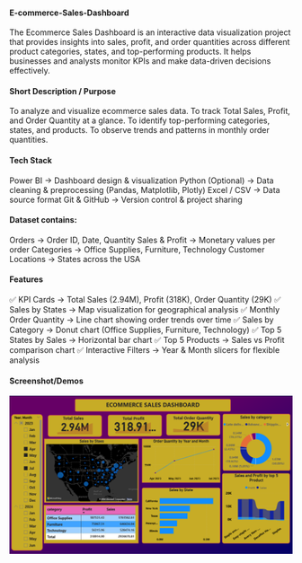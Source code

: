 #### E-commerce-Sales-Dashboard
The Ecommerce Sales Dashboard is an interactive data visualization project that provides insights into sales, profit, and order quantities across different product categories, states, and top-performing products. It helps businesses and analysts monitor KPIs and make data-driven decisions effectively.

#### Short Description / Purpose

To analyze and visualize ecommerce sales data.
To track Total Sales, Profit, and Order Quantity at a glance.
To identify top-performing categories, states, and products.
To observe trends and patterns in monthly order quantities.

#### Tech Stack
Power BI → Dashboard design & visualization
Python (Optional) → Data cleaning & preprocessing (Pandas, Matplotlib, Plotly)
Excel / CSV → Data source format
Git & GitHub → Version control & project sharing

#### Dataset contains:
Orders → Order ID, Date, Quantity
Sales & Profit → Monetary values per order
Categories → Office Supplies, Furniture, Technology
Customer Locations → States across the USA

#### Features
✅ KPI Cards → Total Sales (2.94M), Profit (318K), Order Quantity (29K)
✅ Sales by States → Map visualization for geographical analysis
✅ Monthly Order Quantity → Line chart showing order trends over time
✅ Sales by Category → Donut chart (Office Supplies, Furniture, Technology)
✅ Top 5 States by Sales → Horizontal bar chart
✅ Top 5 Products → Sales vs Profit comparison chart
✅ Interactive Filters → Year & Month slicers for flexible analysis

#### Screenshot/Demos
 ![Dashboard Preview](https://github.com/Tusharkumar-007/E-commerce-Sales-Dashboard/blob/main/E-commerce-sales%20Dashboard.png)
